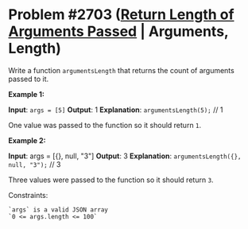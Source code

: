 # Problem #2703 ([Return Length of Arguments Passed](https://leetcode.com/problems/return-length-of-arguments-passed/) | Arguments, Length)


Write a function `argumentsLength` that returns the count of arguments passed to it.

 

**Example 1:**

**Input**: `args = [5]`
**Output**: 1
**Explanation**:
`argumentsLength(5);` // 1

One value was passed to the function so it should return `1`.

**Example 2:**

**Input**: args = [{}, null, "3"]
**Output**: 3
**Explanation**: 
`argumentsLength({}, null, "3");` // 3

Three values were passed to the function so it should return `3`.

 

Constraints:

    `args` is a valid JSON array
    `0 <= args.length <= 100`
